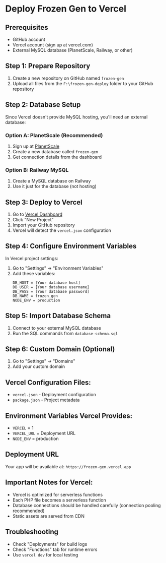 # Deploy Frozen Gen to Vercel

## Prerequisites
- GitHub account  
- Vercel account (sign up at vercel.com)
- External MySQL database (PlanetScale, Railway, or other)

## Step 1: Prepare Repository
1. Create a new repository on GitHub named `frozen-gen`
2. Upload all files from the `F:\frozen-gen-deploy` folder to your GitHub repository

## Step 2: Database Setup
Since Vercel doesn't provide MySQL hosting, you'll need an external database:

### Option A: PlanetScale (Recommended)
1. Sign up at [PlanetScale](https://planetscale.com)
2. Create a new database called `frozen-gen`
3. Get connection details from the dashboard

### Option B: Railway MySQL
1. Create a MySQL database on Railway
2. Use it just for the database (not hosting)

## Step 3: Deploy to Vercel
1. Go to [Vercel Dashboard](https://vercel.com/dashboard)
2. Click "New Project"
3. Import your GitHub repository
4. Vercel will detect the `vercel.json` configuration

## Step 4: Configure Environment Variables
In Vercel project settings:
1. Go to "Settings" → "Environment Variables"
2. Add these variables:
   ```
   DB_HOST = [Your database host]
   DB_USER = [Your database username]
   DB_PASS = [Your database password]
   DB_NAME = frozen_gen
   NODE_ENV = production
   ```

## Step 5: Import Database Schema
1. Connect to your external MySQL database
2. Run the SQL commands from `database-schema.sql`

## Step 6: Custom Domain (Optional)
1. Go to "Settings" → "Domains"
2. Add your custom domain

## Vercel Configuration Files:
- `vercel.json` - Deployment configuration
- `package.json` - Project metadata

## Environment Variables Vercel Provides:
- `VERCEL` = 1
- `VERCEL_URL` = Deployment URL
- `NODE_ENV` = production

## Deployment URL
Your app will be available at: `https://frozen-gen.vercel.app`

## Important Notes for Vercel:
- Vercel is optimized for serverless functions
- Each PHP file becomes a serverless function
- Database connections should be handled carefully (connection pooling recommended)
- Static assets are served from CDN

## Troubleshooting
- Check "Deployments" for build logs
- Check "Functions" tab for runtime errors  
- Use `vercel dev` for local testing